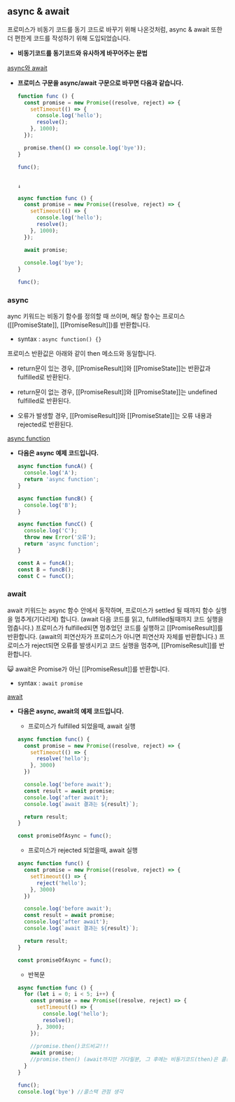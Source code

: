 ## async & await
프로미스가 비동기 코드를 동기 코드로 바꾸기 위해 나온것처럼, async & await 또한 더 편한게 코드를 작성하기 위해 도입되었습니다.

- **비동기코드를 동기코드와 유사하게 바꾸어주는 문법**

[async와 await](https://ko.javascript.info/async-await)

- **프로미스 구문을 async/await 구문으로 바꾸면 다음과 같습니다.**

    ```jsx
    function func () {
      const promise = new Promise((resolve, reject) => {
        setTimeout(() => {
          console.log('hello');
          resolve();
        }, 1000);
      });

      promise.then(() => console.log('bye'));
    }

    func();
    ```

                                                                                 ↓

    ```jsx
    async function func () {
      const promise = new Promise((resolve, reject) => {
        setTimeout(() => {
          console.log('hello');
          resolve();
        }, 1000);
      });

      await promise;
      
      console.log('bye');
    }

    func();
    ```

### **async**

aync 키워드는 비동기 함수를 정의할 때 쓰이며, 해당 함수는 프로미스([[PromiseState]], [[PromiseResult]])를 반환합니다.

- syntax : `async function() {}` 

 프로미스 반환값은 아래와 같이 then 메소드와 동일합니다.

- return문이 있는 경우, [[PromiseResult]]와 [[PromiseState]]는 반환값과 fulfilled로 반환된다.

- return문이 없는 경우, [[PromiseResult]]와 [[PromiseState]]는 undefined fulfilled로 반환된다.

- 오류가 발생할 경우, [[PromiseResult]]와 [[PromiseState]]는 오류 내용과 rejected로 반환된다.

[async function](https://developer.mozilla.org/ko/docs/Web/JavaScript/Reference/Statements/async_function)

- **다음은 async 예제 코드입니다.**

    ```jsx
    async function funcA() {
      console.log('A');
      return 'async function';
    }

    async function funcB() {
      console.log('B');
    }

    async function funcC() {
      console.log('C');
      throw new Error('오류');
      return 'async function';
    }

    const A = funcA();
    const B = funcB();
    const C = funcC();
    ```

### **await**

await 키워드는 async 함수 안에서 동작하며, 프로미스가 settled 될 때까지 함수 실행을 멈추게(기다리게) 합니다. (await 다음 코드를 읽고, fullfilled될때까지 코드 실행을 멈춥니다.) 프로미스가 fulfilled되면 멈추었던 코드를 실행하고 [[PromiseResult]]를 반환합니다. (await의 피연산자가 프로미스가 아니면 피연산자 자체를 반환합니다.) 프로미스가 reject되면 오류를 발생시키고 코드 실행을 멈추며, [[PromiseResult]]를 반환합니다.

😺 await은 Promise가 아닌 [[PromiseResult]]를 반환합니다.

- syntax : `await promise` 

[await](https://developer.mozilla.org/ko/docs/Web/JavaScript/Reference/Operators/await)

- **다음은 async, await의 예제 코드입니다.**
    - 프로미스가 fulfilled 되었을때, await 실행

    ```jsx
    async function func() {
      const promise = new Promise((resolve, reject) => {
        setTimeout(() => {
          resolve('hello');
        }, 3000)
      })

      console.log('before await');
      const result = await promise;
      console.log('after await');
      console.log(`await 결과는 ${result}`);

      return result;
    }

    const promiseOfAsync = func();
    ```

    - 프로미스가 rejected 되었을때, await 실행

    ```jsx
    async function func() {
      const promise = new Promise((resolve, reject) => {
        setTimeout(() => {
          reject('hello');
        }, 3000)
      })

      console.log('before await');
      const result = await promise;
      console.log('after await');
      console.log(`await 결과는 ${result}`);

      return result;
    }

    const promiseOfAsync = func();
    ```

    - 반복문

    ```jsx
    async function func () {
      for (let i = 0; i < 5; i++) {
        const promise = new Promise((resolve, reject) => {
          setTimeout(() => {
            console.log('hello');
            resolve();
          }, 3000);
        });
        
        //promise.then()코드비교!!! 
        await promise;
        //promise.then() (await까지만 기다릴분, 그 후에는 비동기코드(then)은 콜스택에 등록하므로 다른 동기 코드가 먼저 실행됨)
      }
    }

    func();
    console.log('bye') //콜스택 관점 생각
    ```
